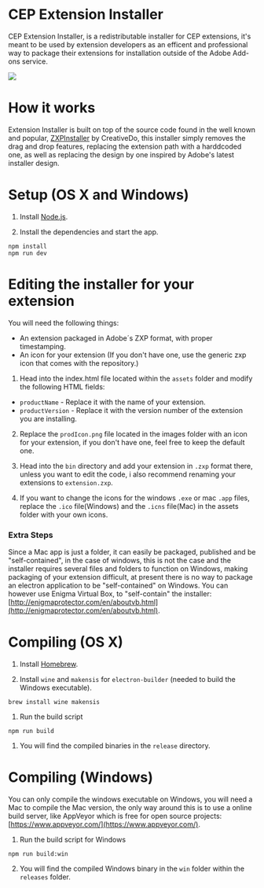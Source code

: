 # CEP Extension Installer

CEP Extension Installer, is a redistributable installer for CEP extensions, it's meant to be used by extension developers as an efficent and professional way to package their extensions for installation outside of the Adobe Add-ons service.

![](http://i.cubeupload.com/DcSbMN.png)

# How it works

Extension Installer is built on top of the source code found in the well known and popular, [ZXPInstaller](https://github.com/CreativeDo/ZXPInstaller) by CreativeDo, this installer simply removes the drag and drop features, replacing the extension path with a harddcoded one, as well as replacing the design by one inspired by Adobe's latest installer design.

# Setup (OS X and Windows)

1. Install [Node.js](https://nodejs.org).

1. Install the dependencies and start the app.

  ```
  npm install
  npm run dev
  ```

# Editing the installer for your extension

You will need the following things:
* An extension packaged in Adobe´s ZXP format, with proper timestamping.
* An icon for your extension (If you don't have one, use the generic zxp icon that comes with the repository.)

1. Head into the index.html file located within the `assets` folder and modify the following HTML fields:
* `productName` - Replace it with the name of your extension.
* `productVersion` - Replace it with the version number of the extension you are installing.

2. Replace the `prodIcon.png` file located in the images folder with an icon for your extension, if you don't have one, feel free to keep the default one.

3. Head into the `bin` directory and add your extension in `.zxp` format there, unless you want to edit the code, i also recommend renaming your extensions to `extension.zxp`.

4. If you want to change the icons for the windows `.exe` or mac `.app` files, replace the `.ico` file(Windows) and the `.icns` file(Mac) in the assets folder with your own icons.

### Extra Steps

Since a Mac app is just a folder, it can easily be packaged, published and be "self-contained", in the case of windows, this is not the case and the installer requires several files and folders to function on Windows, making packaging of your extension difficult, at present there is no way to package an electron application to be "self-contained" on Windows. You can however use Enigma Virtual Box, to "self-contain" the installer: [http://enigmaprotector.com/en/aboutvb.html](http://enigmaprotector.com/en/aboutvb.html).

# Compiling (OS X)

1. Install [Homebrew](http://brew.sh/).

1. Install `wine` and `makensis` for `electron-builder` (needed to build the Windows executable).

  ```
  brew install wine makensis
  ```

1. Run the build script

  ```
  npm run build
  ```

1. You will find the compiled binaries in the `release` directory.

# Compiling (Windows)

You can only compile the windows executable on Windows, you will need a Mac to compile the Mac version, the only way around this is to use a online build server, like AppVeyor which is free for open source projects: [https://www.appveyor.com/](https://www.appveyor.com/).

1. Run the build script for Windows
  ```
  npm run build:win
  ```
2. You will find the compiled Windows binary in the `win` folder within the `releases` folder.
